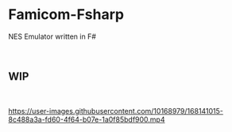 # Famicom-Fsharp

NES Emulator written in F#

<br>

## WIP


<br>




https://user-images.githubusercontent.com/10168979/168141015-8c488a3a-fd60-4f64-b07e-1a0f85bdf900.mp4






<br><br><br><br><br><br><br><br><br>

